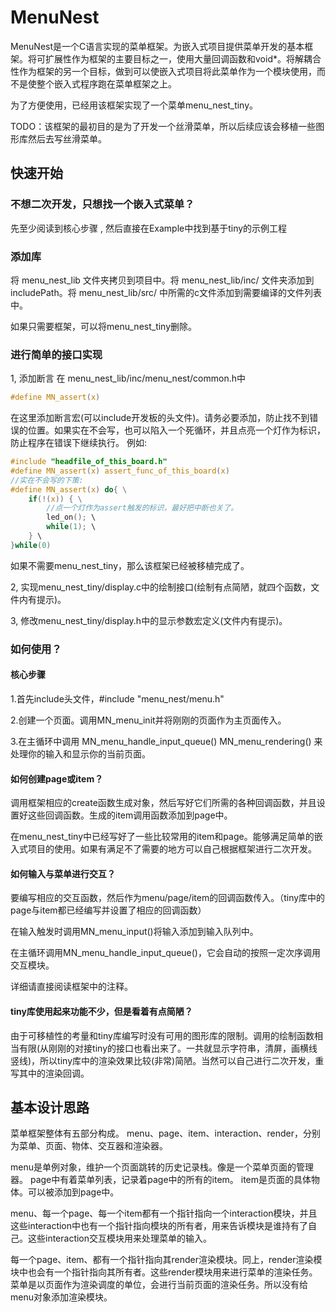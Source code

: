 # MenuNest

MenuNest是一个C语言实现的菜单框架。为嵌入式项目提供菜单开发的基本框架。将可扩展性作为框架的主要目标之一，使用大量回调函数和void*。将解耦合性作为框架的另一个目标，做到可以使嵌入式项目将此菜单作为一个模块使用，而不是使整个嵌入式程序跑在菜单框架之上。

为了方便使用，已经用该框架实现了一个菜单menu_nest_tiny。

TODO：该框架的最初目的是为了开发一个丝滑菜单，所以后续应该会移植一些图形库然后去写丝滑菜单。

## 快速开始

### 不想二次开发，只想找一个嵌入式菜单？
先至少阅读到核心步骤 , 然后直接在Example中找到基于tiny的示例工程

### 添加库

将 menu_nest_lib 文件夹拷贝到项目中。将 menu_nest_lib/inc/ 文件夹添加到includePath。将 menu_nest_lib/src/ 中所需的c文件添加到需要编译的文件列表中。

如果只需要框架，可以将menu_nest_tiny删除。

### 进行简单的接口实现

1, 添加断言
在 menu_nest_lib/inc/menu_nest/common.h中
```c
#define MN_assert(x)
```
在这里添加断言宏(可以include开发板的头文件)。请务必要添加，防止找不到错误的位置。如果实在不会写，也可以陷入一个死循环，并且点亮一个灯作为标识，防止程序在错误下继续执行。
例如:
```c
#include "headfile_of_this_board.h"
#define MN_assert(x) assert_func_of_this_board(x)
//实在不会写的下策:
#define MN_assert(x) do{ \
    if(!(x)) { \
        //点一个灯作为assert触发的标识，最好把中断也关了。
        led_on(); \
        while(1); \
    } \
}while(0)
```

如果不需要menu_nest_tiny，那么该框架已经被移植完成了。

2, 实现menu_nest_tiny/display.c中的绘制接口(绘制有点简陋，就四个函数，文件内有提示)。

3, 修改menu_nest_tiny/display.h中的显示参数宏定义(文件内有提示)。

### 如何使用？


#### 核心步骤

1.首先include头文件，#include "menu_nest/menu.h"

2.创建一个页面。调用MN_menu_init并将刚刚的页面作为主页面传入。

3.在主循环中调用
MN_menu_handle_input_queue()
MN_menu_rendering()
来处理你的输入和显示你的当前页面。


#### 如何创建page或item？

调用框架相应的create函数生成对象，然后写好它们所需的各种回调函数，并且设置好这些回调函数。生成的item调用函数添加到page中。

在menu_nest_tiny中已经写好了一些比较常用的item和page。能够满足简单的嵌入式项目的使用。如果有满足不了需要的地方可以自己根据框架进行二次开发。

#### 如何输入与菜单进行交互？

要编写相应的交互函数，然后作为menu/page/item的回调函数传入。（tiny库中的page与item都已经编写并设置了相应的回调函数）

在输入触发时调用MN_menu_input()将输入添加到输入队列中。

在主循环调用MN_menu_handle_input_queue()，它会自动的按照一定次序调用交互模块。

详细请直接阅读框架中的注释。

#### tiny库使用起来功能不少，但是看着有点简陋？
由于可移植性的考量和tiny库编写时没有可用的图形库的限制。调用的绘制函数相当有限(从刚刚的对接tiny的接口也看出来了。一共就显示字符串，清屏，画横线竖线)，所以tiny库中的渲染效果比较(非常)简陋。当然可以自己进行二次开发，重写其中的渲染回调。


## 基本设计思路
菜单框架整体有五部分构成。
menu、page、item、interaction、render，分别为菜单、页面、物体、交互器和渲染器。

menu是单例对象，维护一个页面跳转的历史记录栈。像是一个菜单页面的管理器。
page中有着菜单列表，记录着page中的所有的item。
item是页面的具体物体。可以被添加到page中。

menu、每一个page、每一个item都有一个指针指向一个interaction模块，并且这些interaction中也有一个指针指向模块的所有者，用来告诉模块是谁持有了自己。这些interaction交互模块用来处理菜单的输入。

每一个page、item、都有一个指针指向其render渲染模块。同上，render渲染模块中也会有一个指针指向其所有者。这些render模块用来进行菜单的渲染任务。菜单是以页面作为渲染调度的单位，会进行当前页面的渲染任务。所以没有给menu对象添加渲染模块。

